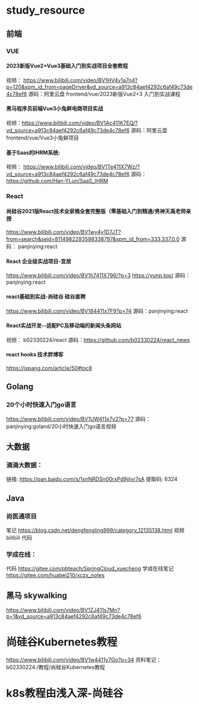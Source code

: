 # study_resource



## 前端

### VUE

#### 2023新版Vue2+Vue3基础入门到实战项目全套教程
视频： https://www.bilibili.com/video/BV1HV4y1a7n4?p=120&spm_id_from=pageDriver&vd_source=a913c84aef4292c6af49c73de4c78ef6
源码：阿里云盘  frontend/vue/2023新版Vue2+3 入门到实战课程

#### 黑马程序员前端Vue3小兔鲜电商项目实战
视频：https://www.bilibili.com/video/BV1Ac411K7EQ/?vd_source=a913c84aef4292c6af49c73de4c78ef6
源码：阿里云盘  frontend/vue/Vue3小兔鲜项目

#### 基于Saas的IHRM系统:
视频： https://www.bilibili.com/video/BV1Te411X7Wz/?vd_source=a913c84aef4292c6af49c73de4c78ef6
源码： https://github.com/Han-YLun/SaaS_IHRM

### React

#### 尚硅谷2021版React技术全家桶全套完整版（零基础入门到精通/男神天禹老师亲授
https://www.bilibili.com/video/BV1wy4y1D7JT?from=search&seid=8114982293598338797&spm_id_from=333.337.0.0
源码： panjinying:react

#### React 企业级实战项目-宜居
https://www.bilibili.com/video/BV1h7411X796/?p=3
https://yunp.top/
源码：panjinying:react

#### react基础到实战-尚硅谷 硅谷直聘
https://www.bilibili.com/video/BV184411x7F9?p=74
源码：panjinying:react

#### React实战开发--适配PC及移动端的新闻头条网站
视频： b02330224/react
源码：https://github.com/b02330224/react_news

#### react hooks 技术胖博客
https://jspang.com/article/50#toc8



## Golang
### 20个小时快速入门go语言
https://www.bilibili.com/video/BV1UW411x7v2?p=77
源码： panjinying:goland/20小时快速入门go语言视频



## 大数据
### 滴滴大数据：
链接: https://pan.baidu.com/s/1snNRDSn00rxPd9jilvr7sA 提取码: 6324


## Java
### 尚医通项目
笔记 https://blog.csdn.net/dengfengling999/category_12135138.html
视频 bilibili
代码 

### 学成在线：
代码 https://gitee.com/pbteach/SpringCloud_xuecheng
学成在线笔记 https://gitee.com/huabei210/xczx_notes


## 黑马 skywalking
https://www.bilibili.com/video/BV1ZJ411s7Mn?p=1&vd_source=a913c84aef4292c6af49c73de4c78ef6



# 尚硅谷Kubernetes教程
https://www.bilibili.com/video/BV1w4411y7Go?p=34
资料笔记：b02330224:/教程/尚硅谷Kubernetes教程

# k8s教程由浅入深-尚硅谷




